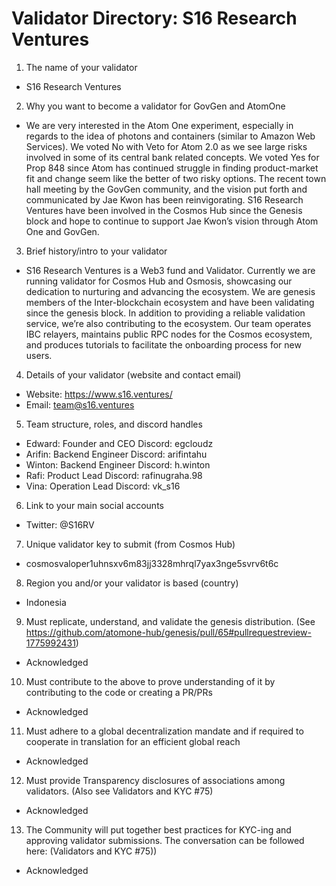 # Validator Directory: S16 Research Ventures

1. The name of your validator

-  S16 Research Ventures

2. Why you want to become a validator for GovGen and AtomOne

-  We are very interested in the Atom One experiment, especially in regards to the idea of photons and containers (similar to Amazon Web Services). We voted No with Veto for Atom 2.0 as we see large risks involved in some of its central bank related concepts. We voted Yes for Prop 848 since Atom has continued struggle in finding product-market fit and change seem like the better of two risky options. The recent town hall meeting by the GovGen community, and the vision put forth and communicated by Jae Kwon has been reinvigorating. S16 Research Ventures have been involved in the Cosmos Hub since the Genesis block and hope to continue to support Jae Kwon’s vision through Atom One and GovGen.

3. Brief history/intro to your validator

-  S16 Research Ventures is a Web3 fund and Validator. Currently we are running validator for Cosmos Hub and Osmosis, showcasing our dedication to nurturing and advancing the ecosystem. We are genesis members of the Inter-blockchain ecosystem and have been validating since the genesis block. In addition to providing a reliable validation service, we’re also contributing to the ecosystem. Our team operates IBC relayers, maintains public RPC nodes for the Cosmos ecosystem, and produces tutorials to facilitate the onboarding process for new users.

4. Details of your validator (website and contact email)

-  Website: https://www.s16.ventures/
-  Email: team@s16.ventures

5. Team structure, roles, and discord handles

-  Edward: Founder and CEO
   Discord: egcloudz
-  Arifin: Backend Engineer
   Discord: arifintahu
-  Winton: Backend Engineer
   Discord: h.winton
-  Rafi: Product Lead
   Discord: rafinugraha.98
-  Vina: Operation Lead
   Discord: vk_s16

6. Link to your main social accounts

-  Twitter: @S16RV

7. Unique validator key to submit (from Cosmos Hub)

-  cosmosvaloper1uhnsxv6m83jj3328mhrql7yax3nge5svrv6t6c

8. Region you and/or your validator is based (country)

-  Indonesia

9. Must replicate, understand, and validate the genesis distribution. (See https://github.com/atomone-hub/genesis/pull/65#pullrequestreview-1775992431)

-  Acknowledged

10. Must contribute to the above to prove understanding of it by contributing to the code or creating a PR/PRs

-  Acknowledged

11. Must adhere to a global decentralization mandate and if required to cooperate in translation for an efficient global reach

-  Acknowledged

12. Must provide Transparency disclosures of associations among validators. (Also see Validators and KYC #75)

-  Acknowledged

13. The Community will put together best practices for KYC-ing and approving validator submissions. The conversation can be followed here: (Validators and KYC #75))

-  Acknowledged
